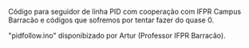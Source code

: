 Código para seguidor de linha PID com cooperação com IFPR Campus Barracão e códigos que sofremos por tentar fazer do quase 0.

"pidfollow.ino" disponibizado por Artur (Professor IFPR Barracão).
